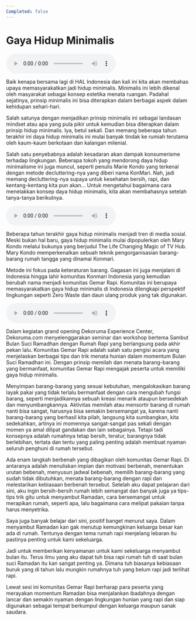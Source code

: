 ```yaml
---
Completed: false
---
```


# Gaya Hidup Minimalis

![U4T3 - Gaya Hidup Minimalis - 1](audio/U4T3%20-%20Gaya%20Hidup%20Minimalis%20-%201.m4a)

Baik kenapa bersama lagi di HAL Indonesia dan kali ini kita akan membahas upaya memasyarakatkan jadi hidup minimalis. Minimalis ini lebih dikenal oleh masyarakat sebagai konsep estetika menata ruangan. Padahal sejatinya, prinsip minimalis ini bisa diterapkan dalam berbagai aspek dalam kehidupan sehari-hari.

Salah satunya dengan menjadikan prinsip minimalis ini sebagai landasan mindset atau apa yang pula pikir untuk kemudian bisa diterapkan dalam prinsip hidup minimalis. Iya, betul sekali. Dan memang beberapa tahun terakhir ini daya hidup minimalis ini mulai banyak tindak ke rumiah terutama oleh kaum-kaum berkotaan dan kalangan milenial.

Salah satu penyebabnya adalah kesadaran akan dampak konsumerisme terhadap lingkungan. Beberapa tokoh yang mendorong daya hidup minimalisme ini juga muncul, seperti penulis Marie Kondo yang terkenal dengan metode decluttering-nya yang diberi nama KonMari. Nah, jadi memang decluttering-nya supaya untuk kesehatan bersih, rapi, dan kentang-kentang kita pun akan... Untuk mengetahui bagaimana cara menelakkan konsep daya hidup minimalis, kita akan membahasnya setelah tanya-tanya berikutnya.

![U4T3 - Gaya Hidup Minimalis - 2](audio/U4T3%20-%20Gaya%20Hidup%20Minimalis%20-%202.m4a)

Beberapa tahun terakhir gaya hidup minimalis menjadi tren di media sosial. Meski bukan hal baru, gaya hidup minimalis mulai dipopulerkan oleh Mary Kondo melalui bukunya yang berjudul The Life Changing Magic of TV Hub. Mary Kondo memperkenalkan sebuah teknik pengorganisasian barang-barang rumah tangga yang dinamai Konmari.

Metode ini fokus pada keteraturan barang. Gagasan ini juga menjalani di Indonesia hingga lahir komunitas Konmari Indonesia yang kemudian berubah nama menjadi komunitas Gemar Rapi. Komunitas ini berupaya memasyarakatkan gaya hidup minimalis di Indonesia dilengkapi perspektif lingkungan seperti Zero Waste dan daun ulang produk yang tak digunakan.

![U4T3 - Gaya Hidup Minimalis - 3](audio/U4T3%20-%20Gaya%20Hidup%20Minimalis%20-%203.m4a)

Dalam kegiatan grand opening Dekoruma Experience Center, Dekoruma.com menyelenggarakan seminar dan workshop bertema Sambut Bulan Suci Ramadhan dengan Rumah Rapi yang berlangsung pada akhir pekan lalu. Komunitas Gemar Rapi adalah salah satu pengisi acara yang menjelaskan berbagai tips dan trik menata hunian dalam momentum Bulan Suci Ramadhan ini. Dengan prinsip memilah dan menata barang-barang yang bermanfaat, komunitas Gemar Rapi mengajak peserta untuk memiliki gaya hidup minimalis.

Menyimpan barang-barang yang sesuai kebutuhan, mengalokasikan barang layak pakai yang tidak terlalu bermanfaat dengan cara mengubah fungsi barang, seperti menjadikannya sebuah kreasi menarik ataupun bersedekah dan menyumbangkannya. Aktivitas memilah atau mensortir barang di rumah nanti bisa sangat, harusnya bisa semakin bersemangat ya, karena nanti barang-barang yang berhasil kita pilah, langsung kita sumbangkan, kita sedekahkan, artinya ini momennya sangat-sangat pas sekali dengan momen ya amal dilipat gandakan dan lain sebagainya. Tetapi tadi konsepnya adalah rumahnya tetap bersih, teratur, barangnya tidak berlebihan, tertata dan tentu yang paling penting adalah membuat nyaman seluruh penghuni di rumah tersebut.

Ada enam langkah berbenah yang dibagikan oleh komunitas Gemar Rapi. Di antaranya adalah menuliskan impian dan motivasi berbenah, menentukan urutan bebenah, menyusun jadwal bebenah, memilih barang-barang yang sudah tidak dibutuhkan, menata barang-barang dengan rapi dan melestarikan kebiasaan berbenah tersebut. Setelah aku dapat pelajaran dari sini, aku ingin bersih-bersih rumah lebih semangat dan banyak juga ya tips-tips trik gitu untuk menyambut Ramadan, cara bersemangat untuk merapikan rumah, seperti apa, lalu bagaimana cara melipat pakaian tanpa harus menyetrika.

Saya juga banyak belajar dari sini, positif banget menurut saya. Dalam menyambut Ramadan kan gak menutup kemungkinan keluarga besar kan ada di rumah. Tentunya dengan tema rumah rapi menjelang lebaran itu pastinya penting untuk kami sekeluarga.

Jadi untuk memberikan kenyamanan untuk kami sekeluarga menyambut bulan itu. Terus ilmu yang aku dapat tuh bisa rapi rumah tuh di saat bulan suci Ramadan itu kan sangat penting ya. Dimana tuh biasanya kebiasaan buruk yang di tahun lalu mungkin rumahnya tuh yang belum rapi jadi terlihat rapi.

Lewat sesi ini komunitas Gemar Rapi berharap para peserta yang merayakan momentum Ramadan bisa menjalankan ibadahnya dengan lancar dan semakin nyaman dengan lingkungan hunian yang rapi dan siap digunakan sebagai tempat berkumpul dengan keluarga maupun sanak saudara.
